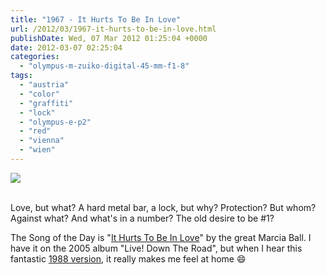 ```yaml
---
title: "1967 - It Hurts To Be In Love"
url: /2012/03/1967-it-hurts-to-be-in-love.html
publishDate: Wed, 07 Mar 2012 01:25:04 +0000
date: 2012-03-07 02:25:04
categories: 
  - "olympus-m-zuiko-digital-45-mm-f1-8"
tags: 
  - "austria"
  - "color"
  - "graffiti"
  - "lock"
  - "olympus-e-p2"
  - "red"
  - "vienna"
  - "wien"
---
```

<div class="container">
<div class="center"><a target="_blank" href="https://d25zfm9zpd7gm5.cloudfront.net/1200x1200/2012/20120306_083750_ps.jpg"><img src="https://d25zfm9zpd7gm5.cloudfront.net/0600x0600/2012/20120306_083750_ps.jpg" /></a></div>
</div>
<br />

Love, but what? A hard metal bar, a lock, but why? Protection? But whom? Against what? And what's in a number? The old desire to be #1?

 The Song of the Day is "<a href="http://www.lyricsmode.com/lyrics/m/marcia_ball/it_hurts_to_be_in_love.html" target="_blank">It Hurts To Be In Love</a>" by the great Marcia Ball. I have it on the 2005 album "Live! Down The Road", but when I hear this fantastic <a href="http://www.youtube.com/watch?v=rl42Z6cKYcU" target="_blank">1988 version</a>, it really makes me feel at home 😄

